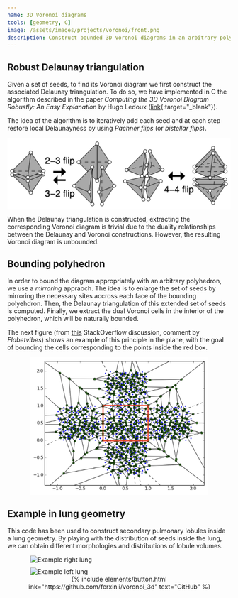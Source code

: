 ```yaml
---
name: 3D Voronoi diagrams
tools: [geometry, C]
image: /assets/images/projects/voronoi/front.png
description: Construct bounded 3D Voronoi diagrams in an arbitrary polyhedron.
---
```

## Robust Delaunay triangulation
Given a set of seeds, to find its Voronoi diagram we first construct the associated Delaunay triangulation. To do so, we have implemented in C the algorithm described in the paper *Computing the 3D Voronoi Diagram Robustly: An Easy Explanation* by Hugo Ledoux ([link](https://gdmc.nl/publications/2007/Computing_3D_Voronoi_Diagram.pdf){:target="_blank"}).

The idea of the algorithm is to iteratively add each seed and at each step restore local Delaunayness by using *Pachner flips* (or *bistellar flips*).

<div style="display: flex; flex-wrap: wrap; justify-content: center; gap: 10px;">
<img src="/assets/images/projects/voronoi/pachner.png" alt="Pachner flips" width="700" height="auto" />
</div>


When the Delaunay triangulation is constructed, extracting the corresponding Voronoi diagram is trivial due to the duality relationships between the Delaunay and Voronoi constructions. However, the resulting Voronoi diagram is unbounded.

## Bounding polyhedron
In order to bound the diagram appropriately with an arbitrary polyhedron, we use a *mirroring* appraoch. The idea is to enlarge the set of seeds by mirroring the necessary sites accross each face of the bounding polyehdron. Then, the Delaunay triangulation of this extended set of seeds is computed. Finally, we extract the dual Voronoi cells in the interior of the polyhedron, which will be naturally bounded. 

The next figure (from [this](https://stackoverflow.com/questions/28665491/getting-a-bounded-polygon-coordinates-from-voronoi-cells) StackOverflow discussion, comment by *Flabetvibes*) shows an example of this principle in the plane, with the goal of bounding the cells corresponding to the points inside the red box.

<div style="display: flex; flex-wrap: wrap; justify-content: center; gap: 10px;">
<img src="/assets/images/projects/voronoi/mirroring.png" alt="Mirroring in 2D" width="400" height="auto" />
</div>

## Example in lung geometry
This code has been used to construct secondary pulmonary lobules inside a lung geometry. By playing with the distribution of seeds inside the lung, we can obtain different morphologies and distributions of lobule volumes.

<div style="display: flex; flex-wrap: wrap; justify-content: center; gap: 10px;" markdown="0">
<img src="/assets/images/projects/voronoi/R_v2.png" alt="Example right lung" width="400" height="auto" />
<img src="/assets/images/projects/voronoi/L_v4.png" alt="Example left lung" width="400" height="auto">
</div>

<center>
{% include elements/button.html link="https://github.com/ferxinii/voronoi_3d" text="GitHub" %}
</center>
